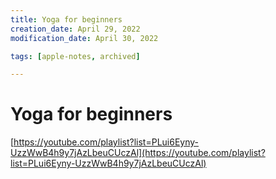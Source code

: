 ```yaml
---
title: Yoga for beginners
creation_date: April 29, 2022
modification_date: April 30, 2022

tags: [apple-notes, archived]

---
```



# Yoga for beginners 
[https://youtube.com/playlist?list=PLui6Eyny-UzzWwB4h9y7jAzLbeuCUczAl](https://youtube.com/playlist?list=PLui6Eyny-UzzWwB4h9y7jAzLbeuCUczAl)


